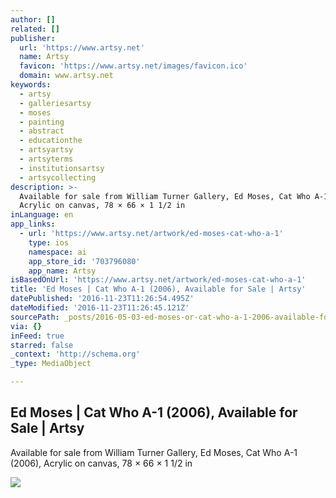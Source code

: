 ```yaml
---
author: []
related: []
publisher:
  url: 'https://www.artsy.net'
  name: Artsy
  favicon: 'https://www.artsy.net/images/favicon.ico'
  domain: www.artsy.net
keywords:
  - artsy
  - galleriesartsy
  - moses
  - painting
  - abstract
  - educationthe
  - artsyartsy
  - artsyterms
  - institutionsartsy
  - artsycollecting
description: >-
  Available for sale from William Turner Gallery, Ed Moses, Cat Who A-1 (2006),
  Acrylic on canvas, 78 × 66 × 1 1/2 in
inLanguage: en
app_links:
  - url: 'https://www.artsy.net/artwork/ed-moses-cat-who-a-1'
    type: ios
    namespace: ai
    app_store_id: '703796080'
    app_name: Artsy
isBasedOnUrl: 'https://www.artsy.net/artwork/ed-moses-cat-who-a-1'
title: 'Ed Moses | Cat Who A-1 (2006), Available for Sale | Artsy'
datePublished: '2016-11-23T11:26:54.495Z'
dateModified: '2016-11-23T11:26:45.121Z'
sourcePath: _posts/2016-05-03-ed-moses-or-cat-who-a-1-2006-available-for-sale-or-artsy.md
via: {}
inFeed: true
starred: false
_context: 'http://schema.org'
_type: MediaObject

---
```

<article style=""><h1>Ed Moses | Cat Who A-1 (2006), Available for Sale | Artsy</h1><p>Available for sale from William Turner Gallery, Ed Moses, Cat Who A-1 (2006), Acrylic on canvas, 78 × 66 × 1 1/2 in</p><img src="https://d32dm0rphc51dk.cloudfront.net/GV9_AlGqSSlNxpW49nWGDw/large.jpg" /></article>